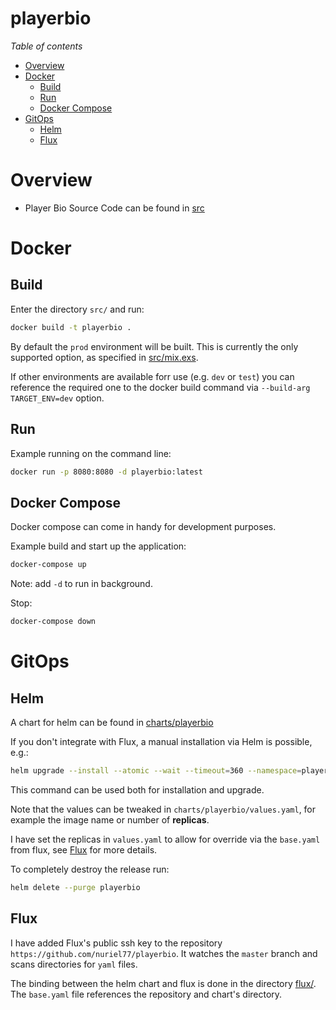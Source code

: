 # playerbio

*Table of contents*

<!--ts-->
   * [Overview](#overview)
   * [Docker](#docker)
     * [Build](#build)
     * [Run](#run)
     * [Docker Compose](#docker-compose)
  * [GitOps](#gitops)
     * [Helm](#helm)
     * [Flux](#flux)
<!--te-->

# Overview

* Player Bio Source Code can be found in [src](src/)

# Docker

## Build

Enter the directory `src/` and run:

```sh
docker build -t playerbio .
```

By default the `prod` environment will be built. This is currently the only supported option, as specified in [src/mix.exs](src/mix.exs).

If other environments are available forr use (e.g. `dev` or `test`) you can reference the required one to the docker build command via `--build-arg TARGET_ENV=dev` option.

## Run

Example running on the command line:

```sh
docker run -p 8080:8080 -d playerbio:latest
```

## Docker Compose

Docker compose can come in handy for development purposes.

Example build and start up the application:
```sh
docker-compose up
```
Note: add `-d` to run in background.

Stop:
```sh
docker-compose down
```

# GitOps

## Helm

A chart for helm can be found in [charts/playerbio](charts/playerbio)

If you don't integrate with Flux, a manual installation via Helm is possible, e.g.:
```sh
helm upgrade --install --atomic --wait --timeout=360 --namespace=playerbio playerbio charts/playerbio
```
This command can be used both for installation and upgrade.

Note that the values can be tweaked in `charts/playerbio/values.yaml`, for example the image name or number of **replicas**.

I have set the replicas in `values.yaml` to allow for override via the `base.yaml` from flux, see [Flux](#flux) for more details.

To completely destroy the release run:
```sh
helm delete --purge playerbio
```

## Flux

I have added Flux's public ssh key to the repository `https://github.com/nuriel77/playerbio`. It watches the `master` branch and scans directories for `yaml` files.

The binding between the helm chart and flux is done in the directory [flux/](flux/). The `base.yaml` file references the repository and chart's directory.

